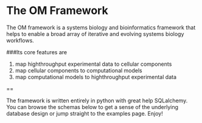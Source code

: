 The OM Framework
==

The OM framework is a systems biology and bioinformatics framework that helps to enable a broad array of iterative and evolving systems biology workflows.

###Its core features are 

1. map highthroughput experimental data to cellular components
2. map cellular components to computational models
3. map computational models to highthroughput experimental data

==

The framework is written entirely in python with great help SQLalchemy. You can browse the schemas below to get a sense of the underlying database design or jump straight to the examples page. Enjoy!
